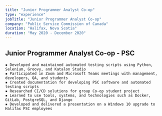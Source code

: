 ```yaml
---
title: "Junior Programmer Analyst Co-op"
type: "experience"
jobTitle: "Junior Programmer Analyst Co-op"
company: "Public Service Commission of Canada"
location: "Halifax, Nova Scotia"
duration: "May 2020 - December 2020"
---
```


## Junior Programmer Analyst Co-op - PSC

    ▪ Developed and maintained automated testing scripts using Python, Selenium, Groovy, and Katalon Studio
    ▪ Participated in Zoom and Microsoft Teams meetings with management, developers, QA, and students
    ▪ Created documentation for developing PSC software and automated testing scripts
    ▪ Researched CI/CD solutions for group Co-op student project
    ▪ Learned to use tools, systems, and technologies such as Docker, GitLab, PostgreSQL, and Django
    ▪ Developed and delivered a presentation on a Windows 10 upgrade to Halifax PSC employees
